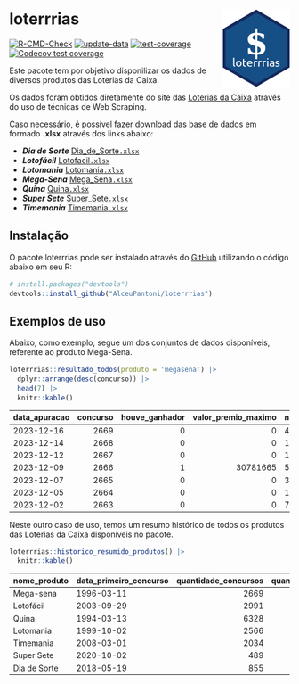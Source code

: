 
<!-- README.md is generated from README.Rmd. Please edit that file -->

# loterrrias <img src="man/figures/logo.png" align="right" height="139" />

<!-- badges: start -->

[![R-CMD-Check](https://github.com/AlceuPantoni/loterrrias/actions/workflows/R-CMD-check.yaml/badge.svg?branch=main)](https://github.com/AlceuPantoni/loterrrias/actions/workflows/R-CMD-check.yaml)
[![update-data](https://github.com/AlceuPantoni/loterrrias/actions/workflows/update-data.yaml/badge.svg)](https://github.com/AlceuPantoni/loterrrias/actions/workflows/update-data.yaml)
[![test-coverage](https://github.com/AlceuPantoni/loterrrias/actions/workflows/test-coverage.yaml/badge.svg?branch=main)](https://github.com/AlceuPantoni/loterrrias/actions/workflows/test-coverage.yaml)
[![Codecov test
coverage](https://codecov.io/gh/AlceuPantoni/loterrrias/branch/main/graph/badge.svg)](https://codecov.io/gh/AlceuPantoni/loterrrias?branch=main)
<!-- badges: end -->

Este pacote tem por objetivo disponilizar os dados de diversos produtos
das Loterias da Caixa.

Os dados foram obtidos diretamente do site das [Loterias da
Caixa](https://loterias.caixa.gov.br/Paginas/default.aspx) através do
uso de técnicas de Web Scraping.

Caso necessário, é possível fazer download das base de dados em formado
**.xlsx** através dos links abaixo:

  - ***Dia de Sorte***
    [Dia\_de\_Sorte`.xlsx`](https://raw.githubusercontent.com/AlceuPantoni/loterrrias/main/data-raw/resultados_diadesorte.xlsx)
  - ***Lotofácil***
    [Lotofacil`.xlsx`](https://raw.githubusercontent.com/AlceuPantoni/loterrrias/main/data-raw/resultados_lotofacil.xlsx)
  - ***Lotomania***
    [Lotomania`.xlsx`](https://raw.githubusercontent.com/AlceuPantoni/loterrrias/main/data-raw/resultados_lotomania.xlsx)
  - ***Mega-Sena***
    [Mega\_Sena`.xlsx`](https://raw.githubusercontent.com/AlceuPantoni/loterrrias/main/data-raw/resultados_megasena.xlsx)
  - ***Quina***
    [Quina`.xlsx`](https://raw.githubusercontent.com/AlceuPantoni/loterrrias/main/data-raw/resultados_quina.xlsx)
  - ***Super Sete***
    [Super\_Sete`.xlsx`](https://raw.githubusercontent.com/AlceuPantoni/loterrrias/main/data-raw/resultados_supersete.xlsx)
  - ***Timemania***
    [Timemania`.xlsx`](https://raw.githubusercontent.com/AlceuPantoni/loterrrias/main/data-raw/resultados_timemania.xlsx)

## Instalação

O pacote loterrrias pode ser instalado através do
[GitHub](https://github.com/) utilizando o código abaixo em seu R:

``` r
# install.packages("devtools")
devtools::install_github("AlceuPantoni/loterrrias")
```

## Exemplos de uso

Abaixo, como exemplo, segue um dos conjuntos de dados disponíveis,
referente ao produto Mega-Sena.

``` r
loterrrias::resultado_todos(produto = 'megasena') |> 
  dplyr::arrange(desc(concurso)) |> 
  head(7) |> 
  knitr::kable()
```

| data\_apuracao | concurso | houve\_ganhador | valor\_premio\_maximo | numeros\_sorteados | num\_1 | num\_2 | num\_3 | num\_4 | num\_5 | num\_6 |
| :------------- | -------: | --------------: | --------------------: | :----------------- | -----: | -----: | -----: | -----: | -----: | -----: |
| 2023-12-16     |     2669 |               0 |                     0 | 4;7;16;35;46;54    |      4 |      7 |     16 |     35 |     46 |     54 |
| 2023-12-14     |     2668 |               0 |                     0 | 1;27;30;41;46;57   |      1 |     27 |     30 |     41 |     46 |     57 |
| 2023-12-12     |     2667 |               0 |                     0 | 1;4;8;21;46;51     |      1 |      4 |      8 |     21 |     46 |     51 |
| 2023-12-09     |     2666 |               1 |              30781665 | 5;25;29;30;43;47   |      5 |     25 |     29 |     30 |     43 |     47 |
| 2023-12-07     |     2665 |               0 |                     0 | 3;14;21;22;37;39   |      3 |     14 |     21 |     22 |     37 |     39 |
| 2023-12-05     |     2664 |               0 |                     0 | 12;15;17;30;40;52  |     12 |     15 |     17 |     30 |     40 |     52 |
| 2023-12-02     |     2663 |               0 |                     0 | 7;11;27;41;56;59   |      7 |     11 |     27 |     41 |     56 |     59 |

Neste outro caso de uso, temos um resumo histórico de todos os produtos
das Loterias da Caixa disponíveis no pacote.

``` r
loterrrias::historico_resumido_produtos() |> 
  knitr::kable()
```

| nome\_produto | data\_primeiro\_concurso | quantidade\_concursos | quantidade\_concursos\_com\_ganhador | percentual\_com\_ganhador | media\_premiacao | maior\_premio | menor\_premio | total\_dezenas\_sorteadas | numero\_mais\_sorteado | numero\_menos\_sorteado |
| :------------ | :----------------------- | --------------------: | -----------------------------------: | ------------------------: | ---------------: | ------------: | ------------: | ------------------------: | ---------------------: | ----------------------: |
| Mega-sena     | 1996-03-11               |                  2669 |                                  603 |                      0.23 |       23952357.9 |     289420865 |     348732.75 |                     16014 |                     10 |                      26 |
| Lotofácil     | 2003-09-29               |                  2991 |                                 2670 |                      0.89 |         925780.8 |       8252873 |      10712.22 |                     44865 |                     20 |                      16 |
| Quina         | 1994-03-13               |                  6328 |                                 2534 |                      0.40 |        3352123.7 |     579215957 |      14230.37 |                     31640 |                      4 |                       3 |
| Lotomania     | 1999-10-02               |                  2566 |                                  670 |                      0.26 |        2368472.5 |      37261930 |     109348.66 |                     51320 |                     47 |                      96 |
| Timemania     | 2008-03-01               |                  2034 |                                   73 |                      0.04 |       26295353.9 |     818652938 |     164711.44 |                     14238 |                     20 |                      53 |
| Super Sete    | 2020-10-02               |                   489 |                                   21 |                      0.04 |        3390765.6 |      10146164 |     124747.77 |                      3423 |                      9 |                       4 |
| Dia de Sorte  | 2018-05-19               |                   855 |                                  277 |                      0.32 |         816918.5 |       4872572 |      59101.35 |                      5985 |                     10 |                       1 |

